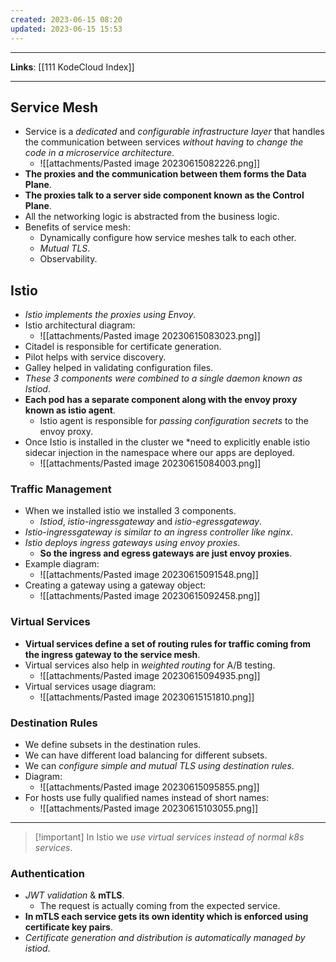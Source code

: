 ```yaml
---
created: 2023-06-15 08:20
updated: 2023-06-15 15:53
---
```

---
**Links**: [[111 KodeCloud Index]]

---
## Service Mesh
- Service is a *dedicated* and *configurable infrastructure layer* that handles the communication between services *without having to change the code in a microservice architecture*.
	- ![[attachments/Pasted image 20230615082226.png]]
- **The proxies and the communication between them forms the Data Plane**.
- **The proxies talk to a server side component known as the Control Plane**.
- All the networking logic is abstracted from the business logic.
- Benefits of service mesh:
	- Dynamically configure how service meshes talk to each other.
	- *Mutual TLS*.
	- Observability.

## Istio
- *Istio implements the proxies using Envoy*.
- Istio architectural diagram:
	- ![[attachments/Pasted image 20230615083023.png]]
- Citadel is responsible for certificate generation.
- Pilot helps with service discovery.
- Galley helped in validating configuration files.
- *These 3 components were combined to a single daemon known as Istiod*.
- **Each pod has a separate component along with the envoy proxy known as istio agent**.
	- Istio agent is responsible for *passing configuration secrets* to the envoy proxy.
- Once Istio is installed in the cluster we *need to explicitly enable istio sidecar injection in the namespace where our apps are deployed.
	- ![[attachments/Pasted image 20230615084003.png]]

### Traffic Management
- When we installed istio we installed 3 components.
	- *Istiod*, *istio-ingressgateway* and *istio-egressgateway*.
- *Istio-ingressgateway is similar to an ingress controller like nginx*.
- *Istio deploys ingress gateways using envoy proxies*.
	- **So the ingress and egress gateways are just envoy proxies**.
- Example diagram:
	- ![[attachments/Pasted image 20230615091548.png]]
- Creating a gateway using a gateway object:
	- ![[attachments/Pasted image 20230615092458.png]]

### Virtual Services
- **Virtual services define a set of routing rules for traffic coming from the ingress gateway to the service mesh**.
- Virtual services also help in *weighted routing* for A/B testing.
	- ![[attachments/Pasted image 20230615094935.png]]
- Virtual services usage diagram:
	- ![[attachments/Pasted image 20230615151810.png]]

### Destination Rules
- We define subsets in the destination rules.
- We can have different load balancing for different subsets.
- We can *configure simple and mutual TLS using destination rules*.
- Diagram:
	- ![[attachments/Pasted image 20230615095855.png]]
- For hosts use fully qualified names instead of short names:
	- ![[attachments/Pasted image 20230615103055.png]]

---

> [!important] In Istio we *use virtual services instead of normal k8s services*.

### Authentication
- *JWT validation* & **mTLS**.
	- The request is actually coming from the expected service.
- **In mTLS each service gets its own identity which is enforced using certificate key pairs**.
- *Certificate generation and distribution is automatically managed by istiod*.